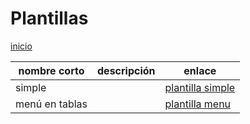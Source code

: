 #  Plantillas

[inicio](inicio.html)

| nombre corto   | descripción        |   enlace           |  
| ---------------| ------------------ | -------------------|  
| simple         |                    | [plantilla simple](plantillaSimple.html)|  
| menú en tablas |                    | [plantilla menu](plantillaMenu.html)|  
